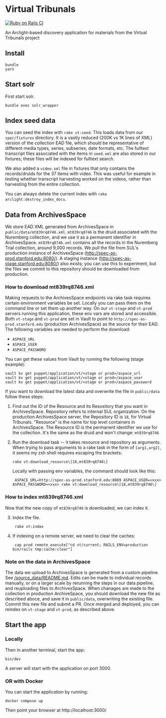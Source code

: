 # Virtual Tribunals
[![Ruby on Rails CI](https://github.com/sul-dlss/vt-arclight/actions/workflows/rubyonrails.yml/badge.svg)](https://github.com/sul-dlss/vt-arclight/actions/workflows/rubyonrails.yml)

An Arclight-based discovery application for materials from the Virtual Tribunals project

## Install
```
bundle
yarn
```


## Start solr
First start solr.
```shell
bundle exec solr_wrapper
```
## Index seed data
You can seed the index with `rake vt:seed`. This loads data from our `spec/fixtures` directory. It is a vastly reduced (200K vs 1K lines of XML) version of the collection EAD file, which should be representative of different media types, series, subseries, date formats, etc. The fulltext transcript files associated with the items in `seed.xml` are also stored in our fixtures; these files will be indexed for fulltext search.

We also added a `video.xml` file in fixtures that only contains the records/druids for the 37 items with video. This was useful for example in testing whether transcript harvesting worked on the videos, rather than harvesting from the entire collection.

You can always delete the current index with `rake arclight:destroy_index_docs`.

## Data from ArchivesSpace

We store EAD XML generated from ArchivesSpace in `public/data/mt839rq8746.xml`. `mt839rq8746` is the druid associated with the Nuremberg collection, and we use it as a permanent identifier in ArchivesSpace. `mt839rq8746.xml` contains all the records in the Nuremberg Trial collection, around 9,000 records. We pull the file from SUL's production instance of ArchivesSpace (http://spec-as-prod.stanford.edu:8080/). A staging instance (http://spec-as-stage.stanford.edu:8080/) also exists; you can use this to experiment, but the files we commit to this repository should be downloaded from production.

### How to download mt839rq8746.xml
Making requests to the ArchivesSpace endpoints via rake task requires certain environment variables be set. Locally you can pass them on the command line or set them up another way. On our `vt-stage` and `vt-prod` servers running this application, these env vars are stored and accessible. Both `vt-stage` and `vt-prod` are set in Vault to point to `http://spec-as-prod.stanford.edu` (production ArchivesSpace) as the source for their EAD. The following variables are needed to perform the download:

- `ASPACE_URL`
- `ASPACE_USER`
- `ASPACE_PASSWORD`

You can get these values from Vault by running the following (stage example):
```shell
vault kv get puppet/application/vt/<stage or prod>/aspace_url
vault kv get puppet/application/vt/<stage or prod>/aspace_user
vault kv get puppet/application/vt/<stage or prod>/aspace_password
```

If you want to download the latest data and overwrite the file in `public/data` follow these steps:

1. Find out the ID of the Resource and its Resository that you want in ArchivesSpace. Repository refers to internal SUL organization. On the production ArchivesSpace server, the Repository ID is `18`, for Virtual Tribunals. "Resource" is the name for top level containers in ArchivesSpace. The Resource ID is the permanent identifier we use for the collection. It's the same as the druid and won't change: `mt839rq8746`

2. Run the download task -- it takes resource and repository as arguments. When trying to pass arguments to a rake task in the form of `[arg1,arg2]`, it seems my zsh shell requires escaping the brackets:
    ```shell
    rake vt:download_resource\[18,mt839rq8746\]           
    ```

    Locally with passing env variables, the command should look like this:
    ```shell
     ASPACE_URL=http://spec-as-prod.stanford.edu:8089 ASPACE_USER=<xxx> ASPACE_PASSWORD=<xxx> rake vt:download_resource\[18,mt839rq8746\]  
     ```
### How to index mt839rq8746.xml

Now that the new copy of `mt839rq8746` is downloaded, we can index it.

3. Index the file.
    ```shell
     rake vt:index 
    ```
4. If indexing on a remote server, we need to clear the caches:
   ```shell
    cap prod remote_execute["cd vt/current; RAILS_ENV=production bin/rails tmp:cache:clear"]
   ```

### Note on the data in ArchivesSpace
The data we upload to ArchivesSpace is generated from a custom pipeline. See [/source_data/README.md]().
Edits can be made to individual records manually, or on a larger scale by rerunning the steps in our data pipeline, and reuploading files to ArchivesSpace. When chanages are made to the collection in production ArchiveSpace, you should download the new file as described aboce, and save it in `public/data`, overwriting the existing file. Commit this new file and submit a PR. Once merged and deployed, you can reindex on  `vt-stage` and `vt-prod`, as described above.

## Start the app

### Locally
Then in another terminal, start the app:
```shell
bin/dev
```
A server will start with the application on port 3000.

### OR with Docker
You can start the application by running:
```
docker compose up
```
Then point your browser at http://localhost:3000/

